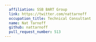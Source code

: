 ```yaml
---
  affiliation: SSB BART Group
  link: https://twitter.com/nattarnoff
  occupation_title: Technical Consultant
  name: Nat Tarnoff
  github: nattarnoff
  pull_request_number: 513
---
```

